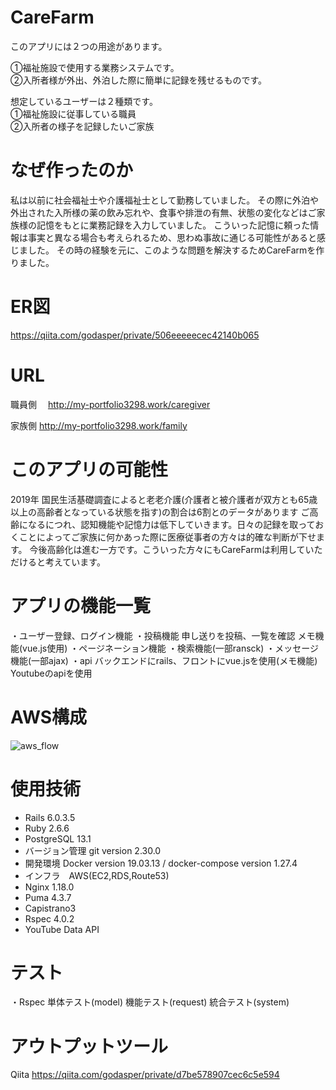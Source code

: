 # CareFarm
このアプリには<span>２つ</span>の用途があります。

①福祉施設で使用する業務システムです。  
②入所者様が外出、外泊した際に簡単に記録を残せるものです。

想定しているユーザーは２種類です。  
①福祉施設に従事している職員  
②入所者の様子を記録したいご家族

# なぜ作ったのか
私は以前に社会福祉士や介護福祉士として勤務していました。
その際に外泊や外出された入所様の薬の飲み忘れや、食事や排泄の有無、状態の変化などはご家族様の記憶をもとに業務記録を入力していました。
こういった記憶に頼った情報は事実と異なる場合も考えられるため、思わぬ事故に通じる可能性があると感じました。
その時の経験を元に、このような問題を解決するためCareFarmを作りました。

# ER図 
https://qiita.com/godasper/private/506eeeeecec42140b065

# URL 
職員側　
http://my-portfolio3298.work/caregiver

家族側
http://my-portfolio3298.work/family

# このアプリの可能性
2019年 国民生活基礎調査によると老老介護(介護者と被介護者が双方とも65歳以上の高齢者となっている状態を指す)の割合は<span>6割とのデータがあります</span>
ご高齢になるにつれ、認知機能や記憶力は低下していきます。日々の記録を取っておくことによってご家族に何かあった際に医療従事者の方々は的確な判断が下せます。
今後高齢化は進む一方です。こういった方々にもCareFarmは利用していただけると考えています。


# アプリの機能一覧
・ユーザー登録、ログイン機能
・投稿機能
  申し送りを投稿、一覧を確認
  メモ機能(vue.js使用)
・ページネーション機能
・検索機能(一部ransck)
・メッセージ機能(一部ajax)
・api
    バックエンドにrails、フロントにvue.jsを使用(メモ機能)
    Youtubeのapiを使用


# AWS構成
![aws_flow](https://user-images.githubusercontent.com/66477859/115424404-a4ffdf80-a239-11eb-9b8b-2463e84dc35c.jpg)


# 使用技術
* Rails 6.0.3.5 
* Ruby 2.6.6
* PostgreSQL 13.1
* バージョン管理 git version 2.30.0
* 開発環境 Docker version 19.03.13 / docker-compose version 1.27.4
* インフラ　AWS(EC2,RDS,Route53)
* Nginx 1.18.0
* Puma 4.3.7
* Capistrano3
* Rspec 4.0.2
* YouTube Data API 


# テスト
・Rspec
  単体テスト(model)
  機能テスト(request)
  統合テスト(system)


# アウトプットツール
Qiita
https://qiita.com/godasper/private/d7be578907cec6c5e594
